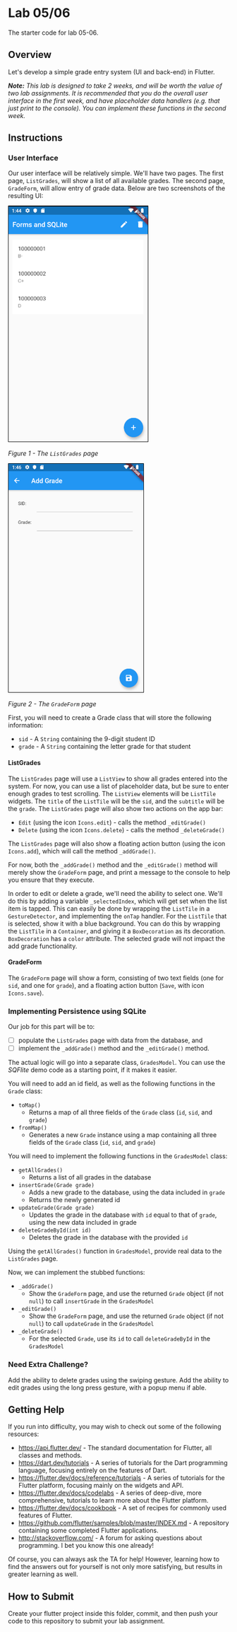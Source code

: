 # Lab 05/06
The starter code for lab 05-06.

## Overview
Let's develop a simple grade entry system (UI and back-end) in Flutter.

_**Note:** This lab is designed to take 2 weeks, and will be worth the value of two lab assignments.  It is recommended that you do the overall user interface in the first week, and have placeholder data handlers (e.g. that just print to the console).  You can implement these functions in the second week._
 
## Instructions
### User Interface
Our user interface will be relatively simple.  We'll have two pages.  The first page, `ListGrades`, will show a list of all available grades.  The second page, `GradeForm`, will allow entry of grade data.  Below are two screenshots of the resulting UI:

![the list grades page](images/list_grades.png)
 
_Figure 1 - The `ListGrades` page_

![the grade form page](images/grade_form.png)

_Figure 2 - The `GradeForm` page_

First, you will need to create a Grade class that will store the following information:
- `sid` - A `String` containing the 9-digit student ID
- `grade` - A `String` containing the letter grade for that student

#### ListGrades
The `ListGrades` page will use a `ListView` to show all grades entered into the system.  For now, you can use a list of placeholder data, but be sure to enter enough grades to test scrolling.  The `ListView` elements will be `ListTile` widgets.  The `title` of the `ListTile` will be the `sid`, and the `subtitle` will be the `grade`.  The `ListGrades` page will also show two actions on the app bar:

- `Edit` (using the icon `Icons.edit`) - calls the method `_editGrade()`
- `Delete` (using the icon `Icons.delete`) - calls the method `_deleteGrade()`

The `ListGrades` page will also show a floating action button (using the icon `Icons.add`), which will call the method `_addGrade()`.

For now, both the `_addGrade()` method and the `_editGrade()` method will merely show the `GradeForm` page, and print a message to the console to help you ensure that they execute.

In order to edit or delete a grade, we'll need the ability to select one.  We'll do this by adding a variable `_selectedIndex`, which will get set when the list item is tapped.  This can easily be done by wrapping the `ListTile` in a `GestureDetector`, and implementing the `onTap` handler.  For the `ListTile` that is selected, show it with a blue background.  You can do this by wrapping the `ListTile` in a `Container`, and giving it a `BoxDecoration` as its decoration.  `BoxDecoration` has a `color` attribute.   The selected grade will not impact the add grade functionality.

#### GradeForm
The `GradeForm` page will show a form, consisting of two text fields (one for `sid`, and one for `grade`), and a floating action button (`Save`, with icon `Icons.save`).

### Implementing Persistence using SQLite
Our job for this part will be to:

- [ ] populate the `ListGrades` page with data from the database, and
- [ ] implement the `_addGrade()` method and the `_editGrade()` method.  

The actual logic will go into a separate class, `GradesModel`.  You can use the _SQFlite_ demo code as a starting point, if it makes it easier.

You will need to add an id field, as well as the following functions in the `Grade` class:
- `toMap()`
    - Returns a map of all three fields of the `Grade` class (`id`, `sid`, and `grade`)
- `fromMap()`
    - Generates a new `Grade` instance using a map containing all three fields of the `Grade` class (`id`, `sid`, and `grade`)

You will need to implement the following functions in the `GradesModel` class:
- `getAllGrades()`
    - Returns a list of all grades in the database
- `insertGrade(Grade grade)`
    - Adds a new grade to the database, using the data included in `grade`
    - Returns the newly generated id
- `updateGrade(Grade grade)`
    - Updates the grade in the database with `id` equal to that of `grade`, using the new data included in grade
- `deleteGradeById(int id)`
    - Deletes the grade in the database with the provided `id`

Using the `getAllGrades()` function in `GradesModel`, provide real data to the `ListGrades` page.

Now, we can implement the stubbed functions:
- `_addGrade()`
    - Show the `GradeForm` page, and use the returned `Grade` object (if not `null`) to call `insertGrade` in the `GradesModel`
- `_editGrade()`
    - Show the `GradeForm` page, and use the returned `Grade` object (if not `null`) to call `updateGrade` in the `GradesModel`
- `_deleteGrade()`
    - For the selected `Grade`, use its `id` to call `deleteGradeById` in the `GradesModel`

### Need Extra Challenge?
Add the ability to delete grades using the swiping gesture.  Add the ability to edit grades using the long press gesture, with a popup menu if able.

## Getting Help
If you run into difficulty, you may wish to check out some of the following resources:

- https://api.flutter.dev/  - The standard documentation for Flutter, all classes and methods.
- https://dart.dev/tutorials - A series of tutorials for the Dart programming language, focusing entirely on the features of Dart.
- https://flutter.dev/docs/reference/tutorials - A series of tutorials for the Flutter platform, focusing mainly on the widgets and API.
- https://flutter.dev/docs/codelabs - A series of deep-dive, more comprehensive, tutorials to learn more about the Flutter platform.
- https://flutter.dev/docs/cookbook - A set of recipes for commonly used features of Flutter.
- https://github.com/flutter/samples/blob/master/INDEX.md - A repository containing some completed Flutter applications.
- http://stackoverflow.com/ - A forum for asking questions about programming.  I bet you know this one already!

Of course, you can always ask the TA for help!  However, learning how to find the answers out for yourself is not only more satisfying, but results in greater learning as well.

## How to Submit
Create your flutter project inside this folder, commit, and then push your code to this repository to submit your lab assignment.